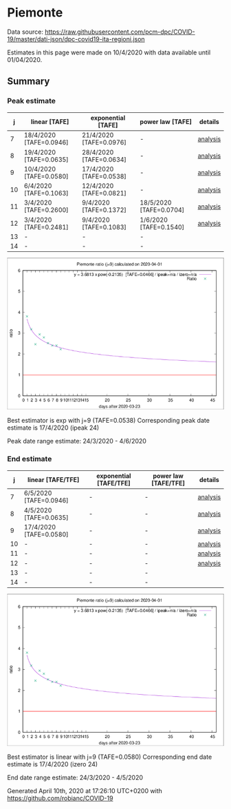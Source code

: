 # Piemonte


Data source: https://raw.githubusercontent.com/pcm-dpc/COVID-19/master/dati-json/dpc-covid19-ita-regioni.json

Estimates in this page were made on 10/4/2020 with data available until 01/04/2020.


## Summary 

### Peak estimate 
|j|linear [TAFE]|exponential [TAFE]|power law [TAFE]|details|
|---|----|-----------|---------|-------|
|7|18/4/2020 [TAFE=0.0946]|21/4/2020 [TAFE=0.0976]|-|[analysis](COVID-19_piemonte_j7_2020-04-01.md)|
|8|19/4/2020 [TAFE=0.0635]|28/4/2020 [TAFE=0.0634]|-|[analysis](COVID-19_piemonte_j8_2020-04-01.md)|
|9|10/4/2020 [TAFE=0.0580]|17/4/2020 [TAFE=0.0538]|-|[analysis](COVID-19_piemonte_j9_2020-04-01.md)|
|10|6/4/2020 [TAFE=0.1063]|12/4/2020 [TAFE=0.0821]|-|[analysis](COVID-19_piemonte_j10_2020-04-01.md)|
|11|3/4/2020 [TAFE=0.2600]|9/4/2020 [TAFE=0.1372]|18/5/2020 [TAFE=0.0704]|[analysis](COVID-19_piemonte_j11_2020-04-01.md)|
|12|3/4/2020 [TAFE=0.2481]|9/4/2020 [TAFE=0.1083]|1/6/2020 [TAFE=0.1540]|[analysis](COVID-19_piemonte_j12_2020-04-01.md)|
|13|-|-|-||
|14|-|-|-||

![best peak estimate](COVID-19_piemonte_j9_2020-04-01.png)

Best estimator is exp with j=9 (TAFE=0.0538)
Corresponding peak date estimate is 17/4/2020 (ipeak 24)


Peak date range estimate: 24/3/2020 - 4/6/2020

### End estimate 
|j|linear [TAFE/TFE]|exponential [TAFE/TFE]|power law [TAFE/TFE]|details|
|---|----|-----------|---------|-------|
|7|6/5/2020 [TAFE=0.0946]|-|-|[analysis](COVID-19_piemonte_j7_2020-04-01.md)|
|8|4/5/2020 [TAFE=0.0635]|-|-|[analysis](COVID-19_piemonte_j8_2020-04-01.md)|
|9|17/4/2020 [TAFE=0.0580]|-|-|[analysis](COVID-19_piemonte_j9_2020-04-01.md)|
|10|-|-|-|[analysis](COVID-19_piemonte_j10_2020-04-01.md)|
|11|-|-|-|[analysis](COVID-19_piemonte_j11_2020-04-01.md)|
|12|-|-|-|[analysis](COVID-19_piemonte_j12_2020-04-01.md)|
|13|-|-|-||
|14|-|-|-||

![best zero estimate](COVID-19_piemonte_j9_2020-04-01.png)

Best estimator is linear with j=9 (TAFE=0.0580)
Corresponding end date estimate is 17/4/2020 (izero 24)


End date range estimate: 24/3/2020 - 4/5/2020

Generated April 10th, 2020 at 17:26:10 UTC+0200 with https://github.com/robianc/COVID-19
